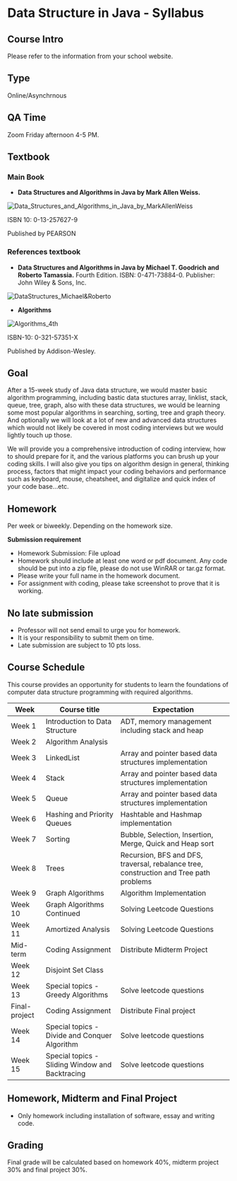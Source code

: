 # Data Structure in Java - Syllabus

## Course Intro

Please refer to the information from your school website.

## Type

Online/Asynchrnous

## QA Time

Zoom Friday afternoon 4-5 PM.

## Textbook

### Main Book

* **Data Structures and Algorithms in Java by Mark Allen Weiss.**

![Data_Structures_and_Algorithms_in_Java_by_MarkAllenWeiss](../../../images/data_structures_java/Data_Structures_and_Algorithms_in_Java_by_MarkAllenWeiss.png)

ISBN 10: 0-13-257627-9

Published by PEARSON

### References textbook

* **Data Structures and Algorithms in Java by Michael T. Goodrich and Roberto Tamassia.** Fourth Edition. ISBN: 0-471-73884-0. Publisher: John Wiley & Sons, Inc.

![DataStructures_Michael&Roberto](../../../images/data_structures_java/DataStructures_Michael&Roberto.png)

* **Algorithms**

![Algorithms_4th](../../../images/data_structures_java/Algorithms_4th.png)

ISBN-10: 0-321-57351-X

Published by Addison-Wesley.

## Goal

After a 15-week study of Java data structure, we would master basic algorithm programming, including bastic data stuctures array, linklist, stack, queue, tree, graph, also with these data structures, we would be learning some most popular algorithms in searching, sorting, tree and graph theory. And optionally we will look at a lot of new and advanced data structures which would not likely be covered in most coding interviews but we would lightly touch up those.

We will provide you a comprehensive introduction of coding interview, how to should prepare for it, and the various platforms you can brush up your coding skills. I will also give you tips on algorithm design in general, thinking process, factors that might impact your coding behaviors and performance such as keyboard, mouse, cheatsheet, and digitalize and quick index of your code base...etc.

## Homework

Per week or biweekly. Depending on the homework size.

**Submission requirement**

* Homework Submission: File upload
* Homework should include at least one word or pdf document. Any code should be put into a zip file, please do not use WinRAR or tar.gz format.
* Please write your full name in the homework document.
* For assignment with coding, please take screenshot to prove that it is working.

## No late submission

* Professor will not send email to urge you for homework.
* It is your responsibility to submit them on time.
* Late submission are subject to 10 pts loss.

## Course Schedule

This course provides an opportunity for students to learn the foundations of computer data structure programming with required algorithms.

| Week    | Course title                     | Expectation |
|---------|----------------------------------|--------------|
| Week 1  | Introduction to Data Structure   | ADT, memory management including stack and heap|
| Week 2  | Algorithm Analysis               |                                                |
| Week 3  | LinkedList        | Array and pointer based data structures implementation|
| Week 4  | Stack        | Array and pointer based data structures implementation|
| Week 5  | Queue        | Array and pointer based data structures implementation|
| Week 6  | Hashing and Priority Queues      | Hashtable and Hashmap implementation|
| Week 7  | Sorting                          | Bubble, Selection, Insertion, Merge, Quick and Heap sort |
| Week 8  | Trees                     | Recursion, BFS and DFS, traversal, rebalance tree, construction and Tree path problems|
| Week 9  | Graph Algorithms                 | Algorithm Implementation |
| Week 10  | Graph Algorithms Continued       | Solving Leetcode Questions  |
| Week 11  | Amortized Analysis               | Solving Leetcode Questions  |
| Mid-term| Coding Assignment                | Distribute Midterm Project  |
| Week 12 | Disjoint Set Class               |   |
| Week 13 | Special topics - Greedy Algorithms | Solve leetcode questions   |
| Final-project | Coding Assignment | Distribute Final project |
| Week 14 | Special topics - Divide and Conquer Algorithm | Solve leetcode questions  |
| Week 15 | Special topics - Sliding Window and Backtracing |  Solve leetcode questions                   |

## Homework, Midterm and Final Project

* Only homework including installation of software, essay and writing code.

## Grading

Final grade will be calculated based on homework 40%, midterm project 30% and final project 30%.
